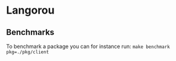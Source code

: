 # Langorou

## Benchmarks

To benchmark a package you can for instance run: `make benchmark pkg=./pkg/client` 
